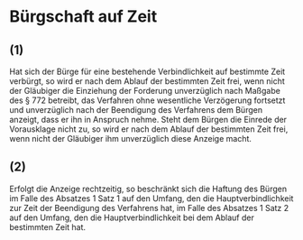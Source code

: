 # Bürgschaft auf Zeit



## (1)

 Hat sich der Bürge für eine bestehende Verbindlichkeit auf bestimmte Zeit verbürgt, so wird er nach dem Ablauf der bestimmten Zeit frei, wenn nicht der Gläubiger die Einziehung der Forderung unverzüglich nach Maßgabe des § 772 betreibt, das Verfahren ohne wesentliche Verzögerung fortsetzt und unverzüglich nach der Beendigung des Verfahrens dem Bürgen anzeigt, dass er ihn in Anspruch nehme. Steht dem Bürgen die Einrede der Vorausklage nicht zu, so wird er nach dem Ablauf der bestimmten Zeit frei, wenn nicht der Gläubiger ihm unverzüglich diese Anzeige macht.

## (2)

 Erfolgt die Anzeige rechtzeitig, so beschränkt sich die Haftung des Bürgen im Falle des Absatzes 1 Satz 1 auf den Umfang, den die Hauptverbindlichkeit zur Zeit der Beendigung des Verfahrens hat, im Falle des Absatzes 1 Satz 2 auf den Umfang, den die Hauptverbindlichkeit bei dem Ablauf der bestimmten Zeit hat. 

